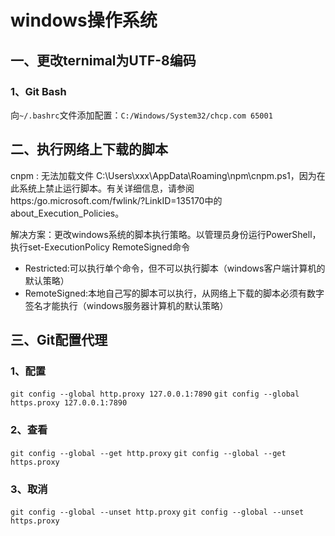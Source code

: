 # windows操作系统

## 一、更改ternimal为UTF-8编码

### 1、Git Bash

向`~/.bashrc`文件添加配置：`C:/Windows/System32/chcp.com 65001`

## 二、执行网络上下载的脚本

cnpm : 无法加载文件 C:\Users\xxx\AppData\Roaming\npm\cnpm.ps1，因为在此系统上禁止运行脚本。有关详细信息，请参阅https:/go.microsoft.com/fwlink/?LinkID=135170中的 about_Execution_Policies。

解决方案：更改windows系统的脚本执行策略。以管理员身份运行PowerShell，执行set-ExecutionPolicy RemoteSigned命令

- Restricted:可以执行单个命令，但不可以执行脚本（windows客户端计算机的默认策略）
- RemoteSigned:本地自己写的脚本可以执行，从网络上下载的脚本必须有数字签名才能执行（windows服务器计算机的默认策略）

## 三、Git配置代理

### 1、配置

`git config --global http.proxy 127.0.0.1:7890`
`git config --global https.proxy 127.0.0.1:7890`

### 2、查看

`git config --global --get http.proxy`
`git config --global --get https.proxy`

### 3、取消

`git config --global --unset http.proxy`
`git config --global --unset https.proxy`
